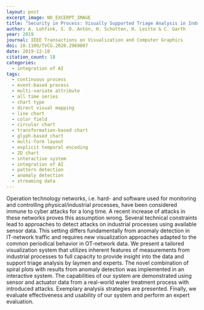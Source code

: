 ```yaml
---
layout: post
excerpt_image: NO_EXCERPT_IMAGE
title: "Security in Process: Visually Supported Triage Analysis in Industrial Process Data"
author: A. Lohfink, S. D. Antón, H. Schotten, H. Leitte & C. Garth
year: 2019
journal: IEEE Transactions on Visualization and Computer Graphics
doi: 10.1109/TVCG.2020.2969007
date: 2019-12-10
citation_count: 18
categories:
  - integration of AI
tags:
  - continuous process
  - event-based process
  - multi-variate attribute
  - all time series
  - chart type
  - direct visual mapping
  - line chart
  - color field
  - circular chart
  - transformation-based chart
  - glyph-based chart
  - multi-form layout
  - explicit temporal encoding
  - 2D chart
  - interactive system
  - integration of AI
  - pattern detection
  - anomaly detection
  - streaming data
---
```

Operation technology networks, i.e. hard- and software used for monitoring and controlling physical/industrial processes, have been considered immune to cyber attacks for a long time. A recent increase of attacks in these networks proves this assumption wrong. Several technical constraints lead to approaches to detect attacks on industrial processes using available sensor data. This setting differs fundamentally from anomaly detection in IT-network traffic and requires new visualization approaches adapted to the common periodical behavior in OT-network data. We present a tailored visualization system that utilizes inherent features of measurements from industrial processes to full capacity to provide insight into the data and support triage analysis by laymen and experts. The novel combination of spiral plots with results from anomaly detection was implemented in an interactive system. The capabilities of our system are demonstrated using sensor and actuator data from a real-world water treatment process with introduced attacks. Exemplary analysis strategies are presented. Finally, we evaluate effectiveness and usability of our system and perform an expert evaluation.
